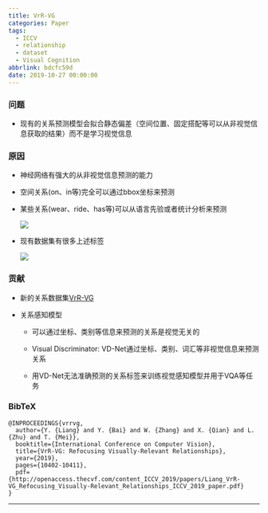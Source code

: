 ```yaml
---
title: VrR-VG
categories: Paper
tags:
  - ICCV
  - relationship
  - dataset
  - Visual Cognition
abbrlink: bdcfc59d
date: 2019-10-27 00:00:00
---
```

<p></p>
<!-- more -->

### 问题

- 现有的关系预测模型会拟合静态偏差（空间位置、固定搭配等可以从非视觉信息获取的结果）而不是学习视觉信息

### 原因

- 神经网络有强大的从非视觉信息预测的能力

- 空间关系(on、in等)完全可以通过bbox坐标来预测

- 某些关系(wear、ride、has等)可以从语言先验或者统计分析来预测

  ![](distribution2.png)

- 现有数据集有很多上述标签

  ![](distribution1.png)

### 贡献

- 新的关系数据集[VrR-VG](http://vrr-vg.com/)

- 关系感知模型

  - 可以通过坐标、类别等信息来预测的关系是视觉无关的

  - Visual Discriminator: VD-Net通过坐标、类别、词汇等非视觉信息来预测关系
  - 用VD-Net无法准确预测的关系标签来训练视觉感知模型并用于VQA等任务

### BibTeX
```
@INPROCEEDINGS{vrrvg,
  author={Y. {Liang} and Y. {Bai} and W. {Zhang} and X. {Qian} and L. {Zhu} and T. {Mei}},
  booktitle={International Conference on Computer Vision}, 
  title={VrR-VG: Refocusing Visually-Relevant Relationships}, 
  year={2019},
  pages={10402-10411},
  pdf={http://openaccess.thecvf.com/content_ICCV_2019/papers/Liang_VrR-VG_Refocusing_Visually-Relevant_Relationships_ICCV_2019_paper.pdf}
}
```

---